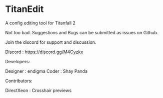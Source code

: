 # TitanEdit
A config editing tool for Titanfall 2

Not too bad. Suggestions and Bugs can be submitted as issues on Github.


Join the discord for support and discussion.

Discord : https://discord.gg/M4Cyzkx

Developers:

Designer : endigma
Coder : Shay Panda

Contributors:

DirectXeon : Crosshair previews
